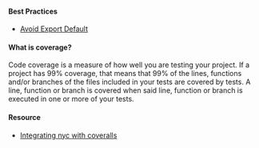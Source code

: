 #### Best Practices
  - [Avoid Export Default](https://basarat.gitbooks.io/typescript/docs/tips/defaultIsBad.html)

#### What is coverage?
Code coverage is a measure of how well you are testing your project. If a project has 99% coverage, that means that 99% of the lines, functions and/or branches of the files included in your tests are covered by tests. A line, function or branch is covered when said line, function or branch is executed in one or more of your tests.

#### Resource
  - [Integrating nyc with coveralls](https://github.com/istanbuljs/nyc/blob/master/docs/setup-coveralls.md)
